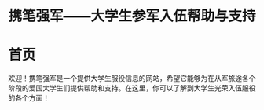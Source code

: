 # 携笔强军——大学生参军入伍帮助与支持

# 首页

欢迎！携笔强军是一个提供大学生服役信息的网站，希望它能够为在从军旅途各个阶段的爱国大学生们提供帮助和支持。在这里，你可以了解到大学生光荣入伍服役的各个方面！

<!-- ## 1. 为什么要参军入伍？

### 1.1 为国家服务

### 1.2 为人民服务

### 1.3 为自己服务

## 2. 参军入伍的途径

### 2.1 入伍途径

### 2.2 退役途径

## 3. 参军入伍的条件

### 3.1 体检

### 3.2 政审

### 3.3 其他

## 4. 参军入伍的流程

### 4.1 入伍流程

### 4.2 退役流程

## 5. 参军入伍的待遇

### 5.1 待遇

### 5.2 保障

## 6. 参军入伍的风险

### 6.1 伤亡

### 6.2 退役后的就业

## 7. 参军入伍的建议

### 7.1 为什么要参军入伍

### 7.2 如何参军入伍

### 7.3 如何退役

### 7.4 如何保障自己的权益

### 7.5 如何保障自己的就业

## 8. 参军入伍的资源 -->
